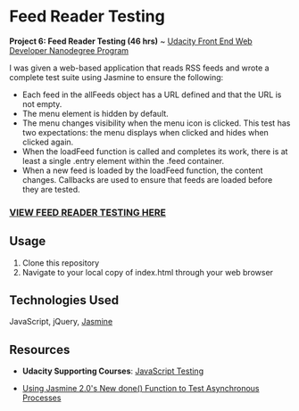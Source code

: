 # Feed Reader Testing

**Project 6: Feed Reader Testing (46 hrs)** ~ [Udacity Front End Web Developer Nanodegree Program](https://www.udacity.com/course/front-end-web-developer-nanodegree--nd001)

I was given a web-based application that reads RSS feeds and wrote a complete test suite using Jasmine to ensure the following:
* Each feed in the allFeeds object has a URL defined and that the URL is not empty.
* The menu element is hidden by default.
* The menu changes visibility when the menu icon is clicked. This test has two expectations: the menu displays when clicked and hides when clicked again.
* When the loadFeed function is called and completes its work, there is at least a single .entry element within the .feed container.
* When a new feed is loaded by the loadFeed function, the content changes. Callbacks are used to ensure that feeds are loaded before they are tested.

### [**VIEW FEED READER TESTING HERE**](http://klammertime.github.io/P6-Feed-Reader-Testing/)

Usage
-----
1. Clone this repository
2. Navigate to your local copy of index.html through your web browser  

## Technologies Used
JavaScript, jQuery, [Jasmine](http://jasmine.github.io/)

## Resources
* **Udacity Supporting Courses**: [JavaScript Testing](https://www.udacity.com/course/javascript-testing--ud549)

* [Using Jasmine 2.0's New done() Function to Test Asynchronous Processes](http://www.htmlgoodies.com/beyond/javascript/stips/using-jasmine-2.0s-new-done-function-to-test-asynchronous-processes.html)

